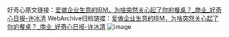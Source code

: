 好奇心原文链接：[爱做企业生意的IBM，为啥突然关心起了你的餐桌？_商业_好奇心日报-许冰清](https://www.qdaily.com/articles/5756.html)
WebArchive归档链接：[爱做企业生意的IBM，为啥突然关心起了你的餐桌？_商业_好奇心日报-许冰清](http://web.archive.org/web/20190623165415/https://www.qdaily.com/articles/5756.html)
![image](http://ww3.sinaimg.cn/large/007d5XDply1g3w964xqo8j30u02r7b29)
